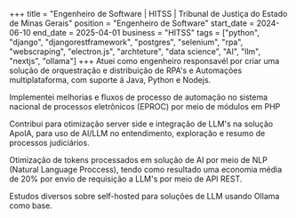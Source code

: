 +++
title = "Engenheiro de Software | HITSS | Tribunal de Justiça do Estado de Minas Gerais"
position = "Engenheiro de Software"
start_date = 2024-06-10
end_date = 2025-04-01
business = "HITSS"
tags = ["python", "django", "djangorestframework", "postgres", "selenium", "rpa", "webscraping", "electron.js", "archteture", "data science", "AI", "llm", "nextjs", "ollama"]
+++
Atuei como engenheiro responsavél por criar uma solução de orquestração e distribuição de RPA's e Automações multiplataforma, com suporte á Java, Python e Nodejs.

Implementei melhorias e fluxos de processo de automação no sistema nacional de processos eletrônicos (EPROC) por meio de módulos em PHP

Contribui para otimização server side e integração de LLM's na solução ApoIA, para uso de AI/LLM no entendimento, exploração e resumo de processos judiciários.

Otimização de tokens processados em solução de AI por meio de NLP (Natural Language Proccess), tendo como resultado uma economia média de 20% por envio de requisição a LLM's por meio de API REST.

Estudos diversos sobre self-hosted para soluções de LLM usando Ollama como base.
